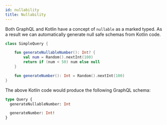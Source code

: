```yaml
---
id: nullability
title: Nullability
---
```

Both GraphQL and Kotlin have a concept of `nullable` as a marked typed. As a result we can automatically generate null
safe schemas from Kotlin code.

```kotlin
class SimpleQuery {

    fun generateNullableNumber(): Int? {
        val num = Random().nextInt(100)
        return if (num < 50) num else null
    }

    fun generateNumber(): Int = Random().nextInt(100)
}
```

The above Kotlin code would produce the following GraphQL schema:

```graphql
type Query {
  generateNullableNumber: Int

  generateNumber: Int!
}
```
